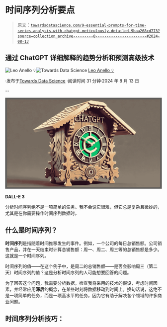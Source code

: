 # 时间序列分析要点

> 原文：[`towardsdatascience.com/9-essential-prompts-for-time-series-analysis-with-chatgpt-meticulously-detailed-9baa268cd773?source=collection_archive---------8-----------------------#2024-08-13`](https://towardsdatascience.com/9-essential-prompts-for-time-series-analysis-with-chatgpt-meticulously-detailed-9baa268cd773?source=collection_archive---------8-----------------------#2024-08-13)

## 通过 ChatGPT 详细解释的趋势分析和预测高级技术

[](https://medium.com/@panData?source=post_page---byline--9baa268cd773--------------------------------)![Leo Anello 💡](https://medium.com/@panData?source=post_page---byline--9baa268cd773--------------------------------)[](https://towardsdatascience.com/?source=post_page---byline--9baa268cd773--------------------------------)![Towards Data Science](https://towardsdatascience.com/?source=post_page---byline--9baa268cd773--------------------------------) [Leo Anello 💡](https://medium.com/@panData?source=post_page---byline--9baa268cd773--------------------------------)

·发布于[Towards Data Science](https://towardsdatascience.com/?source=post_page---byline--9baa268cd773--------------------------------) ·阅读时间 31 分钟·2024 年 8 月 13 日

--

![](img/f41521ed5b4ad8fddfb732e75c9b50c5.png)

**DALL-E 3**

分析时间序列绝不是一项简单的任务。我不会说它很难，但它总是复杂且微妙的，尤其是在你需要操作时间序列数据时。

## **什么是时间序列？**

**时间序列**是指随着时间推移发生的事件。例如，一个公司的每日总销售额。公司销售产品，并在一天结束时计算总销售额：周一、周二、周三等的总销售额是多少。这就是一个时间序列。

时间序列的值——在这个例子中，是周二的总销售额——是否会影响周三（第二天）时间序列的值？这是分析时间序列的人可能想要回答的问题。

为了回答这个问题，我需要分析数据，检查我将采用的技术的假设，考虑时间因素，并经常应用**滞后**的概念，在某些时刻将数据移动到时间上。换句话说，这绝不是一项简单的任务，而是一项高水平的任务，因为它有助于解决各个领域的许多商业问题。

## **时间序列分析技巧：**
